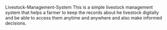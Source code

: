 Livestock-Management-System
This is a simple livestock management system that helps a farmer to keep the records about he livestock digitally and be able to access them anytime and anywhere and also make informed decisions.

